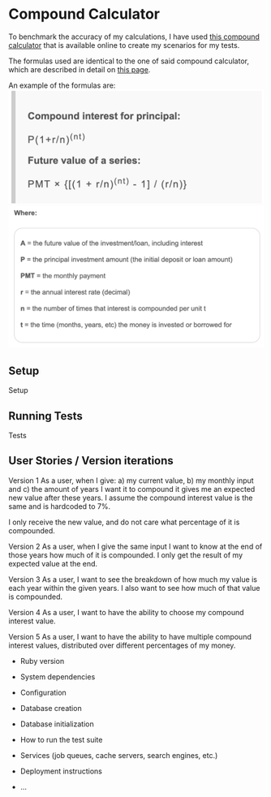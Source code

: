 # Compound Calculator

To benchmark the accuracy of my calculations, I have used [this compound calculator](https://www.thecalculatorsite.com/finance/calculators/compoundinterestcalculator.php) that is available online to create my scenarios for my tests.

The formulas used are identical to the one of said compound calculator, which are described in detail on [this page](https://www.thecalculatorsite.com/articles/finance/compound-interest-formula.php).

An example of the formulas are:
![Compound Formulas](./compound_formulas.png?raw=true)
![Compound Formulas Definitions](./compound_formulas_definition.png?raw=true)


## Setup
Setup

## Running Tests
Tests

## User Stories / Version iterations

Version 1 As a user, when I give: a) my current value, b) my monthly input and c) the amount of years I want it to compound it gives me an expected new value after these years. I assume the compound interest value is the same and is hardcoded to 7%.

I only receive the new value, and do not care what percentage of it is compounded.

Version 2 As a user, when I give the same input I want to know at the end of those years how much of it is compounded. I only get the result of my expected value at the end.

Version 3 As a user, I want to see the breakdown of how much my value is each year within the given years. I also want to see how much of that value is compounded.

Version 4 As a user, I want to have the ability to choose my compound interest value.

Version 5 As a user, I want to have the ability to have multiple compound interest values, distributed over different percentages of my money.

* Ruby version

* System dependencies

* Configuration

* Database creation

* Database initialization

* How to run the test suite

* Services (job queues, cache servers, search engines, etc.)

* Deployment instructions

* ...
